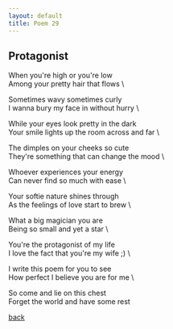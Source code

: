 ```yaml
---
layout: default
title: Poem 29
---
```


## Protagonist

When you're high or you're low \
Among your pretty hair that flows \

Sometimes wavy sometimes curly \
I wanna bury my face in without hurry \

While your eyes look pretty in the dark \
Your smile lights up the room across and far \

The dimples on your cheeks so cute \
They're something that can change the mood \

Whoever experiences your energy \
Can never find so much with ease \

Your softie nature shines through \
As the feelings of love start to brew \

What a big magician you are \
Being so small and yet a star \

You're the protagonist of my life \
I love the fact that you're my wife ;) \

I write this poem for you to see \
How perfect I believe you are for me \

So come and lie on this chest \
Forget the world and have some rest


 [back](../index-page.html)